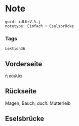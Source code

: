 # Note
```
guid: idLKrV.%.j
notetype: Einfach + Eselsbrücke
```

### Tags
```
Lektion36
```

## Vorderseite
ἡ κοιλία

## Rückseite
Magen, Bauch; 
<i>auch:</i> Mutterleib

## Eselsbrücke

